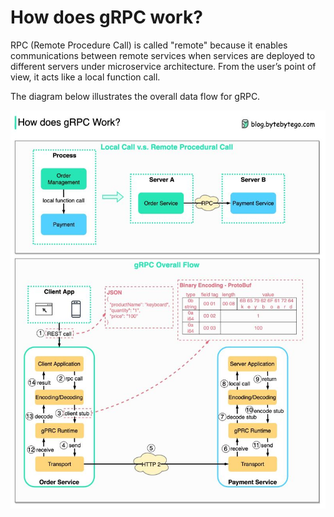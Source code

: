 
# How does gRPC work?

 RPC (Remote Procedure Call) is called "remote" because it enables
communications between remote services when services are deployed to different
servers under microservice architecture. From the user’s point of view, it acts
like a local function call.

The diagram below illustrates the overall data flow for gRPC.

![How gRPC works](../assets/img/grpc.png)

